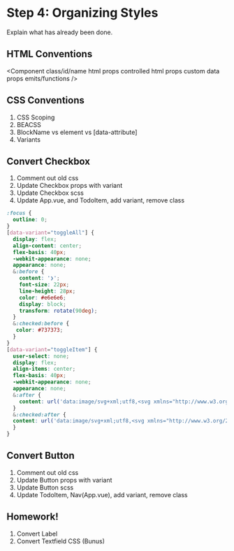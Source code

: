 # Step 4: Organizing Styles

Explain what has already been done.

## HTML Conventions

<Component class/id/name
  html props
  controlled html props
  custom data props
  emits/functions
/>

## CSS Conventions

1. CSS Scoping
2. BEACSS
3. BlockName vs element vs [data-attribute]
4. Variants

## Convert Checkbox
1. Comment out old css
2. Update Checkbox props with variant
3. Update Checkbox scss
4. Update App.vue, and TodoItem, add variant, remove class

```scss
:focus {
  outline: 0;
}
[data-variant="toggleAll"] {
  display: flex;
  align-content: center;
  flex-basis: 40px;
  -webkit-appearance: none;
  appearance: none;
  &:before {
    content: '❯';
    font-size: 22px;
    line-height: 28px;
    color: #e6e6e6;
    display: block;
    transform: rotate(90deg);
  }
  &:checked:before {
   color: #737373;
  }
}
[data-variant="toggleItem"] {
  user-select: none;
  display: flex;
  align-items: center;
  flex-basis: 40px;
  -webkit-appearance: none;
  appearance: none;
  &:after {
    content: url('data:image/svg+xml;utf8,<svg xmlns="http://www.w3.org/2000/svg" width="40" height="40" viewBox="-10 -18 100 135"><circle cx="50" cy="50" r="50" fill="none" stroke="#ededed" stroke-width="3"/></svg>');
  }
  &:checked:after {
  content: url('data:image/svg+xml;utf8,<svg xmlns="http://www.w3.org/2000/svg" width="40" height="40" viewBox="-10 -18 100 135"><circle cx="50" cy="50" r="50" fill="none" stroke="#bddad5" stroke-width="3"/><path fill="#5dc2af" d="M72 25L42 71 27 56l-4 4 20 20 34-52z"/></svg>');
  }
}
```

## Convert Button
1. Comment out old css
2. Update Button props with variant
3. Update Button scss
4. Update TodoItem, Nav(App.vue), add variant, remove class


## Homework!

1. Convert Label
2. Convert Textfield CSS (Bunus)